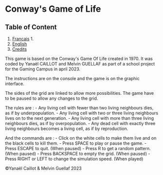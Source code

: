 # Conway's Game of Life

## Table of Content

1. [Francais](#Francais)
	1.
2. [English](#Anglais)
3. [Credits](#Credits)

This game is based on the Conway's Game Of Life created in 1970.
It was coded by Yanaël CAILLOT and Melvin GUELLAF as part of a school project for the Gaming Campus in april 2023.


The instructions are on the console and the game is on the graphic interface.

The sides of the grid are linked to allow more possibilities.
The game have to be paused to allow any changes to the grid.

The rules are :
    - Any living cell with fewer than two living neighbours dies, as if by underpopulation.
    - Any living cell with two or three living neighbours lives on to the next generation.
    - Any living cell with more than three living neighbours dies, as if by overpopulation.
    - Any dead cell with exactly three living neighbours becomes a living cell, as if by reproduction.

And the commands are :
    - Click on the white cells to make them live and on the black cells to kill them.
    - Press SPACE to play or pause the game.
    - Press ESCAPE to quit. (When paused)
    - Press R to get a random pattern. (When paused)
    - Press BACKSPACE to empty the grid. (When paused)
    - Press RIGHT or LEFT to change the simulation speed. (When played)





©Yanaël Caillot & Melvin Guellaf
2023